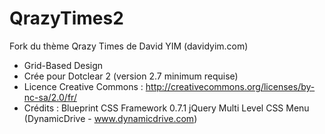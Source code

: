 # QrazyTimes2
Fork du thème Qrazy Times de David YIM (davidyim.com)
* Grid-Based Design
* Crée pour Dotclear 2 (version 2.7 minimum requise)
* Licence Creative Commons : http://creativecommons.org/licenses/by-nc-sa/2.0/fr/
* Crédits : Blueprint CSS Framework 0.7.1
            jQuery Multi Level CSS Menu (DynamicDrive - www.dynamicdrive.com)
